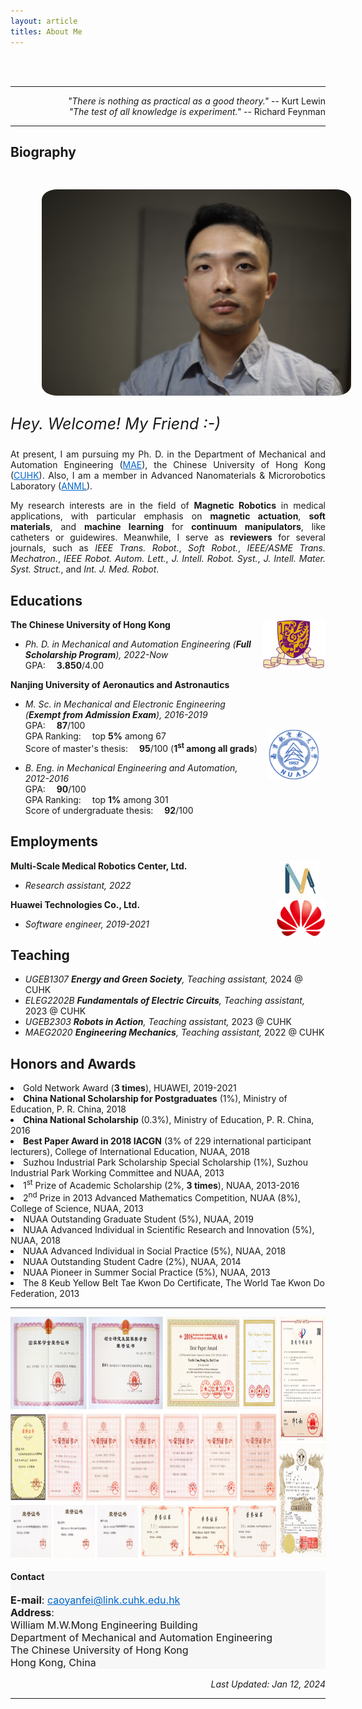 ```yaml
---
layout: article
titles: About Me
---
```


<br>
<br>

<hr class="hr-edge-weak-bold">

<p style ="text-align:right;">
<i>"There is nothing as practical as a good theory."</i> -- Kurt Lewin<br>
<i>"The test of all knowledge is experiment."</i> -- Richard Feynman</p>

<hr class="hr-edge-weak-bold">

## Biography
<img class="shadow" src="/assets/about/caoyanfei.jpg" height="330" width="auto" style="border-radius:5%; float: left; margin-left: 50px; margin-right: 50px; margin-bottom: 30px; margin-top: 30px" />

<p style ="text-align:justify;font-size:25px"><i>Hey. Welcome! My Friend :-)</i></p>

<p style ="text-align:justify;">At present, I am pursuing my Ph. D. in the Department of Mechanical and Automation Engineering (<a href="https://www4.mae.cuhk.edu.hk/about-us/" style="color:#0066CC" target="_blank" rel="noopener noreferrer">MAE</a>), the Chinese University of Hong Kong (<a href="https://www.cuhk.edu.hk/chinese/index.html" style="color:#0066CC" target="_blank" rel="noopener noreferrer">CUHK</a>). Also, I am a member in Advanced Nanomaterials & Microrobotics Laboratory (<a href="http://www.cuhklizhanggroup.com/index.php?c=content&a=list&catid=26" style="color:#0066CC" target="_blank" rel="noopener noreferrer">ANML</a>).</p> <!--I have received my M. Sc. degree from Nanjing University of Aeronautics and Astronautics (<a href="https://www.nuaa.edu.cn/479/list.htm" style="color:#0066CC" target="_blank" rel="noopener noreferrer">NUAA</a>) since 2019. During my M. Sc. study, I worked at the College of Mechanical and Electrical Engineering (<a href="http://cmee.nuaa.edu.cn/eng/13604/list.htm" style="color:#0066CC" target="_blank" rel="noopener noreferrer">CMEE</a>), NUAA, in Nanjing, Jiangsu Province, P. R. China. After that, I worked as a software engineer for 2 years or so at Department of Information and Communication Technology, Huawei Technologies Co., Ltd. (<a href="https://www.huawei.com/en/corporate-information" style="color:#0066CC" target="_blank" rel="noopener noreferrer">HUAWEI</a>).<-->

<p style ="text-align:justify;">My research interests are in the field of <b>Magnetic Robotics</b> in medical applications, with particular emphasis on <b>magnetic actuation</b>, <b>soft materials</b>, and <b>machine learning</b> for <b>continuum manipulators</b>, like catheters or guidewires. Meanwhile, I serve as <b>reviewers</b> for several journals, such as <i>IEEE Trans. Robot.</i>, <i>Soft Robot.</i>, <i>IEEE/ASME Trans. Mechatron.</i>, <i>IEEE Robot. Autom. Lett.</i>, <i>J. Intell. Robot. Syst.</i>, <i>J. Intell. Mater. Syst. Struct.</i>, and <i>Int. J. Med. Robot</i>.</p>

<!-- 
## News
- <p style ="text-align:justify;"><b>[Nov. 2021]</b> <font color='red'>I am genuinely seeking an appropriate fully funded PhD position. If you and your team regard me as a strong enough PhD candidate, please do not hesitate to contact me via email-<a href="mailto:caoyanfei@link.cuhk.edu.hk" style="color:#0066CC">caoyanfei@link.cuhk.edu.hk</a>.</font> Really hope to hear from you and desire to be one of your lab members through efforts!</p>
-->

## Educations
<img src="/assets/about/CUHK_logo.jpg" height="80" width="auto" style="float: right; margin-left: 15px" />

**The Chinese University of Hong Kong**
- *Ph. D. in Mechanical and Automation Engineering (**Full Scholarship Program**), 2022-Now*<br/>
GPA:&emsp; **3.850**/4.00<br/>

<img src="/assets/about/NUAA_logo.png" height="80" width="auto" style="float: right; margin-left: 10px; margin-top: 80px; margin-right: 10px" />

**Nanjing University of Aeronautics and Astronautics**
- *M. Sc. in Mechanical and Electronic Engineering (**Exempt from Admission Exam**), 2016-2019*<br/>
GPA:&emsp; **87**/100<br/>
GPA Ranking:&emsp; top **5%** among 67<br/>
Score of master's thesis:&emsp; **95**/100 (**1<sup>st</sup> among all grads**)

- *B. Eng. in Mechanical Engineering and Automation, 2012-2016*<br/>
GPA:&emsp; **90**/100<br/>
GPA Ranking:&emsp; top **1%** among 301<br/>
Score of undergraduate thesis:&emsp; **92**/100

## Employments
<img src="/assets/about/MRC_logo.png" height="60" width="auto" style="float: right; margin-left: 20px; margin-right: 10px" />

**Multi-Scale Medical Robotics Center, Ltd.**
- *Research assistant, 2022*<br/>

<img src="/assets/about/HUAWEI_logo.png" height="60" width="auto" style="float: right; margin-left: 20px" />

**Huawei Technologies Co., Ltd.**
- *Software engineer, 2019-2021*<br/>

## Teaching
- *UGEB1307 **Energy and Green Society**, Teaching assistant,* 2024 @ CUHK
- *ELEG2202B **Fundamentals of Electric Circuits**, Teaching assistant,* 2023 @ CUHK
- *UGEB2303  **Robots in Action**, Teaching assistant,* 2023 @ CUHK
- *MAEG2020  **Engineering Mechanics**, Teaching assistant,* 2022 @ CUHK

## Honors and Awards
<p style ="text-align:justify;">
<li>Gold Network Award (<b>3 times</b>), HUAWEI, 2019-2021</li>
<li><b>China National Scholarship for Postgraduates</b> (1%), Ministry of Education, P. R. China, 2018</li>
<li><b>China National Scholarship</b> (0.3%), Ministry of Education, P. R. China, 2016</li>
<li><b>Best Paper Award in 2018 IACGN</b> (3% of 229 international participant lecturers), College of International Education, NUAA, 2018</li>
<li>Suzhou Industrial Park Scholarship Special Scholarship (1%), Suzhou Industrial Park Working Committee and NUAA, 2013</li>
<li>1<sup>st</sup> Prize of Academic Scholarship (2%, <b>3 times</b>), NUAA, 2013-2016</li>
<li>2<sup>nd</sup> Prize in 2013 Advanced Mathematics Competition, NUAA (8%), College of Science, NUAA, 2013</li>
<li>NUAA Outstanding Graduate Student (5%), NUAA, 2019</li>
<li>NUAA Advanced Individual in Scientific Research and Innovation (5%), NUAA, 2018</li>
<li>NUAA Advanced Individual in Social Practice (5%), NUAA, 2018</li>
<li>NUAA Outstanding Student Cadre (2%), NUAA, 2014</li>
<li>NUAA Pioneer in Summer Social Practice (5%), NUAA, 2013</li>
<li>The 8 Keub Yellow Belt Tae Kwon Do Certificate, The World Tae Kwon Do Federation, 2013</li></p>

<hr class="hr-edge-weak">

<img src="/assets/about/honors and awards.png" height="385" width="auto" />

<!-- 
## Language Certificate
- **TOEFL iBT**&emsp;&emsp; Total Score: 94 (Reading: 28, Listening: 23, Speaking: 18, Writing: 25)
-->

<div class="hero" style="background-color:#f7f7f7; ">
  <div class="hero__content">
    <h4>Contact</h4>
    <p style="font-size: medium;">
      <b>E-mail</b>: <a href="mailto:caoyanfei@link.cuhk.edu.hk" style="color:#0066CC">caoyanfei@link.cuhk.edu.hk</a><br>
      <!--
      <b>Phone</b>: +86 156 5102 3560<br>
      -->
      <b>Address</b>:<br>
      William M.W.Mong Engineering Building<br>
      Department of Mechanical and Automation Engineering<br>
      The Chinese University of Hong Kong<br>
      Hong Kong, China
    </p>
  </div>
</div>

<p style ="text-align:right;"><i>Last Updated: Jan 12, 2024</i></p>

<hr class="hr-edge-weak">